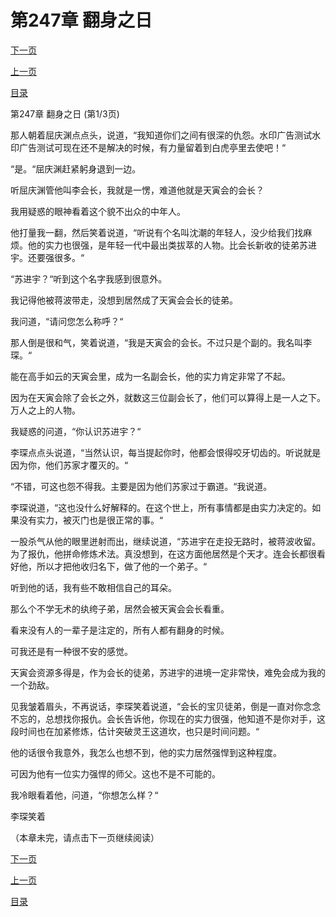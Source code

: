 <h1>第247章   翻身之日</h1>
            <div><p><a href="./0739_%E7%AC%AC247%E7%AB%A0_%E7%BF%BB%E8%BA%AB%E4%B9%8B%E6%97%A5.md">下一页</a></p><p><a href="./0737_%E7%AC%AC246%E7%AB%A0_%E5%BF%83%E6%80%80%E9%AC%BC%E8%83%8E.md">上一页</a></p><p><a href="../">目录</a></p></div>
            <div><p>第247章   翻身之日 (第1/3页)</p><p>那人朝着屈庆渊点点头，说道，“我知道你们之间有很深的仇怨。水印广告测试水印广告测试可现在还不是解决的时候，有力量留着到白虎亭里去使吧！“</p><p>“是。“屈庆渊赶紧躬身退到一边。</p><p>听屈庆渊管他叫李会长，我就是一愣，难道他就是天寅会的会长？</p><p>我用疑惑的眼神看着这个貌不出众的中年人。</p><p>他打量我一翻，然后笑着说道，“听说有个名叫沈潮的年轻人，没少给我们找麻烦。他的实力也很强，是年轻一代中最出类拔萃的人物。比会长新收的徒弟苏进宇。还要强很多。“</p><p>“苏进宇？“听到这个名字我感到很意外。</p><p>我记得他被蒋波带走，没想到居然成了天寅会会长的徒弟。</p><p>我问道，“请问您怎么称呼？“</p><p>那人倒是很和气，笑着说道，“我是天寅会的会长。不过只是个副的。我名叫李琛。“</p><p>能在高手如云的天寅会里，成为一名副会长，他的实力肯定非常了不起。</p><p>因为在天寅会除了会长之外，就数这三位副会长了，他们可以算得上是一人之下。万人之上的人物。</p><p>我疑惑的问道，“你认识苏进宇？“</p><p>李琛点点头说道，“当然认识，每当提起你时，他都会恨得咬牙切齿的。听说就是因为你，他们苏家才覆灭的。“</p><p>“不错，可这也怨不得我。主要是因为他们苏家过于霸道。“我说道。</p><p>李琛说道，“这也没什么好解释的。在这个世上，所有事情都是由实力决定的。如果没有实力，被灭门也是很正常的事。“</p><p>一股杀气从他的眼里迸射而出，继续说道，“苏进宇在走投无路时，被蒋波收留。为了报仇，他拼命修炼术法。真没想到，在这方面他居然是个天才。连会长都很看好他，所以才把他收归名下，做了他的一个弟子。“</p><p>听到他的话，我有些不敢相信自己的耳朵。</p><p>那么个不学无术的纨绔子弟，居然会被天寅会会长看重。</p><p>看来没有人的一辈子是注定的，所有人都有翻身的时候。</p><p>可我还是有一种很不安的感觉。</p><p>天寅会资源多得是，作为会长的徒弟，苏进宇的进境一定非常快，难免会成为我的一个劲敌。</p><p>见我皱着眉头，不再说话，李琛笑着说道，“会长的宝贝徒弟，倒是一直对你念念不忘的，总想找你报仇。会长告诉他，你现在的实力很强，他知道不是你对手，这段时间也在加紧修炼，估计突破灵王这道坎，也只是时间问题。“</p><p>他的话很令我意外，我怎么也想不到，他的实力居然强悍到这种程度。</p><p>可因为他有一位实力强悍的师父。这也不是不可能的。</p><p>我冷眼看着他，问道，“你想怎么样？“</p><p>李琛笑着</p><p>（本章未完，请点击下一页继续阅读）</p></div>
            <div><p><a href="./0739_%E7%AC%AC247%E7%AB%A0_%E7%BF%BB%E8%BA%AB%E4%B9%8B%E6%97%A5.md">下一页</a></p><p><a href="./0737_%E7%AC%AC246%E7%AB%A0_%E5%BF%83%E6%80%80%E9%AC%BC%E8%83%8E.md">上一页</a></p><p><a href="../">目录</a></p></div>